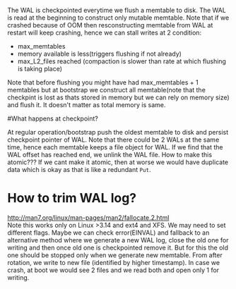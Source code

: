 The WAL is checkpointed everytime we flush a memtable
to disk. The WAL is read at the beginning to 
construct only mutable memtable.
Note that if we crashed because of OOM then resconstructing memtable from WAL at restart
will keep crashing, hence we can stall writes at 2 condition:
- max_memtables
- memory available is less(triggers flushing if not already)
- max_L2_files reached (compaction is slower than rate at which flushing is taking place)


Note that before flushing you might have had max_memtables + 1
memtables but at bootstrap we construct all memtable(note that the checkpint is lost as thats stored in memory but we can rely on memory size) and flush it.
It doesn't matter as total memory is same.

#What happens at checkpoint?

At regular operation/bootstrap
push the oldest memtable to disk
and persist checkpoint pointer of WAL. Note that
there could be 2 WALs at the same time, hence each memtable keeps a
file object for WAL.
If we find that the WAL offset has reached end, we unlink the WAL file.
How to make this atomic??? 
If we cant make it atomic, then at worse we would
have duplicate data which is okay as that is like a
redundant `Put`.
   
   
# How to trim WAL log?

http://man7.org/linux/man-pages/man2/fallocate.2.html   
Note this works only on Linux >3.14 and ext4 and XFS.
We may need to set different flags.
Maybe we can check error(EINVAL) and fallback 
to an alternative method where we generate a new WAL log,
close the old one for writing and then once old one is checkpointed
remove it. But for this the old one should be stopped
only when we generate new memtable.
From after rotation, we write to new file (identified
by higher timestamp). In case we crash, at boot we would see 2 files and we read both and open only 1 for writing.